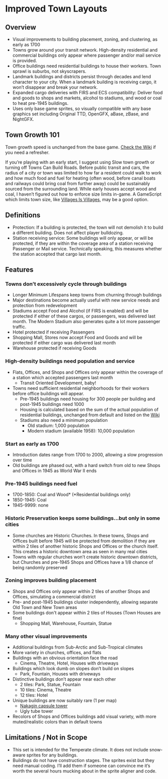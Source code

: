 # Improved Town Layouts

## Overview

- Visual improvements to building placement, zoning, and clustering, as early as 1700
- Towns grow around your transit network. High-density residential and commercial buildings only appear where passenger and/or mail service is provided.
- Office buildings need residential buildings to house their workers. Town sprawl is suburbs, not skyscrapers.
- Landmark buildings and districts persist through decades and lend character to your city. When a landmark building is receiving cargo, it won’t disappear and break your network.
- Expanded cargo deliveries with FIRS and ECS compatibility: Deliver food and goods to shops and markets, alcohol to stadiums, and wood or coal to heat pre-1945 buildings.
- Uses only base game sprites, so visually compatible with any base graphics set including Original TTD, OpenGFX, aBase, zBase, and NightGFX.

## Town Growth 101
Town growth speed is unchanged from the base game. [Check the Wiki](https://wiki.openttd.org/Towns#Town_Growth) if you need a refresher.

If you’re playing with an early start, I suggest using Slow town growth or turning off Towns Can Build Roads. Before public transit and cars, the radius of a city or town was limited to how far a resident could walk to work and how much food and fuel for heating (often wood, before canal boats and railways could bring coal from further away) could be sustainably sourced from the surrounding land. While early houses accept wood and coal, I haven’t figured out how to enforce size limits in-game. A GameScript which limits town size, like [Villages Is Villages](https://www.tt-forums.net/viewtopic.php?t=74685), may be a good option.

## Definitions
- Protection: If a building is protected, the town will not demolish it to build a different building. Does not affect player bulldozing.
- Station receiving service: Some buildings will only appear, or will be protected, if they are within the coverage area of a station receiving Passenger or Mail service. Technically speaking, this measures whether the station accepted that cargo last month.

## Features

### Towns don’t excessively cycle through buildings
- Longer Minimum Lifespans keep towns from churning through buildings
- Major destinations become actually useful with new service needs and protection from redevelopment
- Stadiums accept Food and Alcohol (if FIRS is enabled) and will be protected if either of these cargos, or passengers, was delivered last month. The Modern Stadium also generates quite a lot more passenger traffic.
- Hotel protected if receiving Passengers
- Shopping Mall, Stores now accept Food and Goods and will be protected if either cargo was delivered last month
- Warehouse protected if receiving Goods

### High-density buildings need population and service
- Flats, Offices, and Shops and Offices only appear within the coverage of a station which accepted passengers last month
  - Transit Oriented Development, baby!
- Towns need sufficient residential neighborhoods for their workers before office buildings will appear.
  - Pre-1945 buildings need housing for 300 people per building and post-1945 buildings need 1000
  - Housing is calculated based on the sum of the actual population of residential buildings, unchanged from default and listed on the [Wiki](https://newgrf-specs.tt-wiki.net/wiki/NML:List_of_default_house_properties)
  - Stadiums also need a minimum population
    - Old stadium: 1,000 population
	- Modern stadium (available 1958): 10,000 population

### Start as early as 1700
- Introduction dates range from 1700 to 2000, allowing a slow progression over time
- Old buildings are phased out, with a hard switch from old to new Shops and Offices in 1945 as World War II ends

### Pre-1945 buildings need fuel
- 1700-1850: Coal and Wood* (*Residential buildings only)
- 1850-1945: Coal
- 1945-9999: none

### Historic Preservation keeps some buildings...but only in some cities
- Some churches are Historic Churches. In these towns, Shops and Offices built before 1945 will be protected from demolition if they are within 2 tiles of another historic Shops and Offices or the church itself. This creates a historic downtown area as seen in many real cities
- Towns with regular churches won’t create historic downtown districts, but Churches and pre-1945 Shops and Offices have a 1/8 chance of being randomly preserved

### Zoning improves building placement
- Shops and Offices only appear within 2 tiles of another Shops and Offices, simulating a commercial district
- Pre- and post-1945 buildings cluster independently, allowing separate Old Town and New Town areas
- Some buildings don't appear within 2 tiles of Houses (Town Houses are fine)
  - Shopping Mall, Warehouse, Fountain, Statue

### Many other visual improvements
- Additional buildings from Sub-Arctic and Sub-Tropical climates
- More variety in churches, offices, and flats
- Buildings with an obvious orientation face the road
  - Cinema, Theatre, Hotel, Houses with driveways
- Buildings which look dumb on slopes don’t build on slopes
  - Park, Fountain, Houses with driveways
- Distinctive buildings don’t appear near each other
  - 2 tiles: Park, Statue, Fountain
  - 10 tiles: Cinema, Theatre
  - 12 tiles: Hotel
- Unique buildings are now suitably rare (1 per map)
  - [Nakagin capsule tower](https://en.wikipedia.org/wiki/Nakagin_Capsule_Tower)
  - Ugly tube tower
- Recolors of Shops and Offices buildings add visual variety, with more muted/realistic colors than in default towns

## Limitations / Not in Scope
-  This set is intended for the Temperate climate. It does not include snow-aware sprites for any buildings.
- Buildings do not have construction stages. The sprites exist but they need manual coding. I’ll add them if someone can convince me it’s worth the several hours mucking about in the sprite aligner and code.